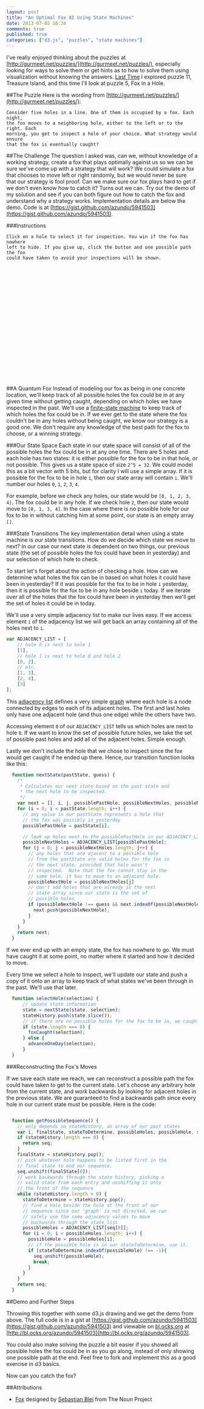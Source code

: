 ```yaml
---
layout: post
title: "An Optimal Fox AI Using State Machines"
date: 2013-07-05 16:34
comments: true
published: true
categories: ["d3.js", "puzzles", "state machines"]
---
```


<style>
    .fox-hole.selected {
        fill: white;
        stroke: black;
    }
    #fox {
        width: 600px;
        overflow: auto;
        min-height: 300px;
    }
</style>


I've really enjoyed thinking about the puzzles at
[http://gurmeet.net/puzzles/](http://gurmeet.net/puzzles/), especially
looking for ways to solve them or get hints as to how to solve them using
visualization without knowing the answers.
[Last Time](http://azundo.github.io/blog/using-d3-dot-js-to-brute-force-the-pirate-puzzle/)
I explored puzzle 11, Treasure Island, and this time I'll look at puzzle 5, Fox
in a Hole.

##The Puzzle
Here is the wording from [http://gurmeet.net/puzzles/](http://gurmeet.net/puzzles/):

    Consider five holes in a line. One of them is occupied by a fox. Each night,
    the fox moves to a neighboring hole, either to the left or to the right. Each
    morning, you get to inspect a hole of your choice. What strategy would ensure
    that the fox is eventually caught?

##The Challenge
The question I asked was, can we, without knowledge of a working strategy,
create a fox that plays optimally against us so we can be sure we've come up
with a strategy that will work? We could simulate a fox that chooses to move
left or right randomly, but we would never be sure that our strategy is fool
proof. Can we make sure our fox plays hard to get if we don't even know how
to catch it? Turns out we can. Try out the demo of my solution and see if you
can both figure out how to catch the fox and understand why a strategy works.
Implementation details are below the demo. Code is at 
[https://gist.github.com/azundo/5941503](https://gist.github.com/azundo/5941503).


###Instructions

    Click on a hole to select it for inspection. You win if the fox has nowhere
    left to hide. If you give up, click the button and one possible path the fox
    could have taken to avoid your inspections will be shown.


<div id="fox"></div>


<script src="http://d3js.org/d3.v3.min.js" charset="utf-8"></script>
<script type="text/javascript">
(function(){
  var
    foxHoleR = 45,
    xOffset = foxHoleR*2 + 15,
    yOffset = foxHoleR/4 + 40,
    container = d3.select('#fox'),
    svg,
    currentDay,
    button,
    selector,

  /*
   * State machine functions
   *
   * In this example, a state is the set of possible holes that the fox could
   * be in on a given day after accounting for the farmer's strategy up to that
   * point.
   *
   * For example on the first day, after the farmer inspects a hole, it is
   * possible that the fox is in any of the other holes, so the state for the
   * first day would have four entries.
   *
   * We could represent our state space as a 5-bit bit vector, where a bit is
   * on if the fox could be in that hole, and off if the fox couldn't be in
   * that hole. I think this representation (an array of possible values) is a
   * bit easier to follow and less accessible bit manipulation.
   */

  ADJACENCY_LIST = [
    // hole 0 is next to hole 1
    [1],
    // hole 1 is next to hole 0 and hole 2
    [0, 2],
    // etc.
    [1, 3],
    [2, 4],
    [3]
    ],
  state,
  stateHistory;


  function nextState(pastState, guess) {
    /*
     * Calculates our next state based on the past state and the next hole to be inspected.
     */
    var next = [], i, j, possiblePastHole, possibleNextHoles, possibleNextHole;
    for (i = 0; i < pastState.length; i++) {
      // any value in our pastState represents a hole that the fox was possibly in yesterday
      possiblePastHole = pastState[i];

      // look up holes next to the possiblePastHole in our ADJACENCY_LIST
      possibleNextHoles = ADJACENCY_LIST[possiblePastHole];
      for (j = 0; j < possibleNextHoles.length; j++) {
        // any holes that are ajacent to a possible hole from the pastState
        // are valid holes for the fox in the next state, provided that hole wasn't inspected.
        // Note that the fox cannot stay in the same hole, it has to move to an adjacent hole.
        possibleNextHole = possibleNextHoles[j]
        // don't add holes that are already in the next state array since our
        // state is the set of possible holes
        if (possibleNextHole !== guess && next.indexOf(possibleNextHole) === -1) {
          next.push(possibleNextHole);
        }
      }
    }
    return next;
  }

  function getPossibleSequence() {
    // only depends on our stateHistory
    var i, finalState, stateToDetermine, possibleHoles, possibleHole, seq = [];
    if (stateHistory.length === 0) {
      return seq;
    }
    finalState = stateHistory.pop();
    // pick whatever hole happens to be listed first in the final state to end our sequence.
    seq.unshift(finalState[0]);
    // work backwards through the state history, picking a valid state from each 
    // entry and unshifting it onto the front of the sequence
    while (stateHistory.length > 0) {
      stateToDetermine = stateHistory.pop();
      // find a hole beside the hole at the front of our sequence
      // since our 'graph' is not directed, we can safely use
      // the same adjacency values to move backwards through
      // the state list
      possibleHoles = ADJACENCY_LIST[seq[0]];
      for (i = 0; i < possibleHoles.length; i++) {
        possibleHole = possibleHoles[i];
        // if the possible hole is in our stateToDetermine, use it.
        if (stateToDetermine.indexOf(possibleHole) !== -1){
          seq.unshift(possibleHole);
          break;
        }
      }
    }
    return seq;
  }

  /*
   * End of State Machine Functions
   */

  function selectHole(selection) {
      // update state information
      state = nextState(state, selection);
      stateHistory.push(state.slice());
      // if there are no possible holes for the fox to be in, we caught him!
      if (state.length === 0) {
        foxCaught(selection);
      } else {
        advanceOneDay(selection);
      }
  }

  function foxCaught(selection) {
    alert("You got him!");
    // remove the selector
    selector.remove();

    // our last state was where we caught the fox, so remove the empty state
    // and push on a state containing the selection that caught the fox.
    stateHistory.pop();
    stateHistory.push([selection]);

    // draw the current selection
    drawHoles(currentDay, currentDay, selection);

    // draw all foxes in
    drawFoxes();

    // reset the button
    button
      .text('Try Again')
      .on('click', init);
  }

  function advanceOneDay(selection) {

    // increase size of container div and/or svg canvas
    updateCanvasSizes();

    // move the selector down
    moveSelector();

    // draw in row with our selection
    drawHoles(currentDay, currentDay, selection);

    // fill in 'missed' label
    labelMissed(currentDay, selection);

    // increase our day counter
    currentDay += 1;

  }

  init();

  function init() {
    state = [0, 1, 2, 3, 4];
    stateHistory = [];
    container.html('');
    svg = container.append('svg')
      .attr('width', 600)
      .attr('height', 2*yOffset);
    currentDay = 0;
    button = container.append('button')
      .text('I give up. Show me the fox!')
      .on('click', giveUp);
    selector = drawHoles('selector', 0);
    selector.selectAll('.fox-hole')
      .on('mouseover', function() {
        d3.select(this).classed('selected', true);
      })
      .on('mouseout', function() {
        d3.select(this).classed('selected', false);
      })
      .on('click', function() {
        // pull the hole number from the id. XXX pretty hacky
        var selection = parseInt(d3.select(this).attr('id').split('-').pop());
        selectHole(selection);
      });
  };


  function giveUp() {
    selector.remove();
    // case where the user didn't make any guesses, put the fox in the first hole
    if (stateHistory.length === 0) {
      drawHoles(currentDay, currentDay);
      drawFox(currentDay, 0);
    }
    else {
      drawFoxes();
    }
    button
      .text('Try Again')
      .on('click', init);
  }

  /*
   * D3 Drawing functions
   */

  function drawHoles(idSuffix, row, selected) {
    var i, hole, holes = svg.append('g')
    .attr('id', 'fox-holes-' + idSuffix)
      .attr('transform', 'translate(0,' + ((row+1) * yOffset) + ')');
    holes.append('text')
      .text('Day ' + (row + 1))
      .attr('y', yOffset / 4);
    for (i = 0; i < 5; i++) {
      hole = holes.append('ellipse')
        .attr('id', 'fox-hole-' + idSuffix + '-' + i)
        .attr('rx', foxHoleR)
        .attr('ry', foxHoleR / 4)
        .attr('cx', i * xOffset + xOffset)
        .attr('cy', foxHoleR / 4 )
        .classed('fox-hole', true);
      if (i === selected) {
        hole.classed('selected', true)
      }
    }
    return holes;
  }

  function drawFoxes() {
    var seq = getPossibleSequence(), i;
    for (i=0; i < seq.length; i++) {
      drawFox(i, seq[i]);
    }
  }

  function drawFox(row, hole) {
    d3.select("#fox-holes-" + row)
      .append('image')
      .attr('xlink:href', '../../images/fox_white.svg')
      .attr('width', foxHoleR)
      .attr('height', foxHoleR)
      .attr('x', (hole+1) * xOffset - foxHoleR / 2 )
      .attr('y', -1 * foxHoleR / 2 );
  }

  function updateCanvasSizes() {
    // increase size of svg canvas if need be
    if (svg.attr('height') < (currentDay + 3) * yOffset) {
      svg.attr('height', (currentDay + 3) * yOffset);
    }
    // add to container's height if it's too small
    // to facilitate scrolling
    var containerHeight = parseInt(container.style('min-height'));
    if (containerHeight < (currentDay + 3) * yOffset) {
      container.style('min-height', (containerHeight + yOffset*5) + 'px');
    }
  }

  function moveSelector() {
    selector
      .transition()
        .attr('transform', 'translate(0,' + (currentDay+2) * yOffset + ')');
    selector.select('text')
      .text('Day ' + (currentDay+2));
    // mouseout doesn't fire when using transform to move the selector until the mouse
    // is moved again, so manually de-select the hole
    selector.select('.fox-hole.selected')
      .classed('selected', false);
  }

  function labelMissed(row, selection) {
    d3.select("#fox-holes-" + row)
      .append('text')
      .text('Missed!')
      .attr('x', (selection+1) * xOffset - foxHoleR / 2 )
      .attr('y', foxHoleR / 3);
  }

})();
</script>

##A Quantum Fox
Instead of modeling our fox as being in one concrete location, we'll keep track
of all possible holes the fox could be in at any given time without getting
caught, depending on which holes we have inspected in the past. We'll use a
[finite-state machine](https://en.wikipedia.org/wiki/Finite-state_machine) to
keep track of which holes the fox could be in. If we ever get to the state
where the fox couldn't be in any holes without being caught, we know our
strategy is a good one. We don't require any knowledge of the best path for
the fox to choose, or a winning strategy.

###Our State Space
Each state in our state space will consist of all of the possible holes the fox
could be in at any one time. There are 5 holes and each hole has two states: it
is either possible for the fox to be in that hole, or not possible. This gives
us a state space of size `2^5 = 32`. We could model this as a bit vector with 5
bits, but for clarity I will use a simple array. If it is possible for the fox
to be in hole `i`, then our state array will contain `i`. We'll number our
holes `0`, `1`, `2`, `3`, `4`.

For example, before we check any holes, our state would be `[0, 1, 2, 3, 4]`.
The fox could be in any hole. If we check hole `2`, then our state would move
to `[0, 1, 3, 4]`. In the case where there is no possible hole for our fox to
be in without catching him at some point, our state is an empty array `[]`.

###State Transitions
The key implementation detail when using a state machine is our state
transitions. How do we decide which state we move to next? In our case our next
state is dependent on two things, our previous state (the set of possible holes
the fox could have been in yesterday) and our selection of which hole to check.

To start let's forget about the action of checking a hole. How can we determine
what holes the fox can be in based on what holes it could have been in
yesterday? If it was possible for the fox to be in hole `i` yesterday, then it
is possible for the fox to be in any hole beside `i` today. If we iterate over
all of the holes that the fox could have been in yesterday then we'll get the
set of holes it could be in today.

We'll use a very simple adjacency list to make our lives easy. If we access
element `i` of the adjacency list we will get back an array containing all of
the holes next to `i`.



```javascript
var ADJACENCY_LIST = [
    // hole 0 is next to hole 1
    [1],
    // hole 1 is next to hole 0 and hole 2
    [0, 2],
    // etc.
    [1, 3],
    [2, 4],
    [3]
];
```

This [adjacency list](http://en.wikipedia.org/wiki/Adjacency_list) defines a
very simple [graph](https://en.wikipedia.org/wiki/Graph_(mathematics)) where
each hole is a node connected by edges to each of its adjacent holes. The first
and last holes only have one adjacent hole (and thus one edge) while the others
have two.

Accessing element `0` of our `ADJACENCY_LIST` tells us which holes are next
to hole `0`. If we want to know the set of possible future holes, we take the
set of possible past holes and add all of the adjacent holes. Simple enough.

Lastly we don't include the hole that we chose to inspect since the fox would
get caught if he ended up there. Hence, our transition function looks like this:

```javascript
  function nextState(pastState, guess) {
    /*
     * Calculates our next state based on the past state and
     * the next hole to be inspected.
     */
    var next = [], i, j, possiblePastHole, possibleNextHoles, possibleNextHole;
    for (i = 0; i < pastState.length; i++) {
      // any value in our pastState represents a hole that
      // the fox was possibly in yesterday
      possiblePastHole = pastState[i];

      // look up holes next to the possiblePastHole in our ADJACENCY_LIST
      possibleNextHoles = ADJACENCY_LIST[possiblePastHole];
      for (j = 0; j < possibleNextHoles.length; j++) {
        // any holes that are ajacent to a possible hole
        // from the pastState are valid holes for the fox in
        // the next state, provided that hole wasn't
        // inspected.  Note that the fox cannot stay in the
        // same hole, it has to move to an adjacent hole.
        possibleNextHole = possibleNextHoles[j]
        // don't add holes that are already in the next
        // state array since our state is the set of
        // possible holes
        if (possibleNextHole !== guess && next.indexOf(possibleNextHole) === -1) {
          next.push(possibleNextHole);
        }
      }
    }
    return next;
  }
```

If we ever end up with an empty state, the fox has nowhere to go. We must have
caught it at some point, no matter where it started and how it decided to move.

Every time we select a hole to inspect, we'll update our state and push a copy
of it onto an array to keep track of what states we've been through in the
past. We'll use that later.

```javascript
  function selectHole(selection) {
      // update state information
      state = nextState(state, selection);
      stateHistory.push(state.slice());
      // if there are no possible holes for the fox to be in, we caught him!
      if (state.length === 0) {
        foxCaught(selection);
      } else {
        advanceOneDay(selection);
      }
  }
```

###Reconstructing the Fox's Moves

If we save each state we reach, we can reconstruct a possible path the fox
could have taken to get to the current state. Let's choose any arbitrary hole
from the current state, and work backwards by looking for adjacent holes in the
previous state. We are guaranteed to find a backwards path since every hole in
our current state must be possible. Here is the code:

```javascript

  function getPossibleSequence() {
    // only depends on stateHistory, an array of our past states
    var i, finalState, stateToDetermine, possibleHoles, possibleHole, seq = [];
    if (stateHistory.length === 0) {
      return seq;
    }
    finalState = stateHistory.pop();
    // pick whatever hole happens to be listed first in the
    // final state to end our sequence.
    seq.unshift(finalState[0]);
    // work backwards through the state history, picking a
    // valid state from each entry and unshifting it onto
    // the front of the sequence
    while (stateHistory.length > 0) {
      stateToDetermine = stateHistory.pop();
      // find a hole beside the hole at the front of our
      // sequence since our 'graph' is not directed, we can
      // safely use the same adjacency values to move
      // backwards through the state list
      possibleHoles = ADJACENCY_LIST[seq[0]];
      for (i = 0; i < possibleHoles.length; i++) {
        possibleHole = possibleHoles[i];
        // if the possible hole is in our stateToDetermine, use it.
        if (stateToDetermine.indexOf(possibleHole) !== -1){
          seq.unshift(possibleHole);
          break;
        }
      }
    }
    return seq;
  }
```

##Demo and Further Steps

Throwing this together with some d3.js drawing and we get the demo from above.
The full code is in a gist at
[https://gist.github.com/azundo/5941503](https://gist.github.com/azundo/5941503)
and viewable on [bl.ocks.org](http://bl.ocks.org) at
[http://bl.ocks.org/azundo/5941503](http://bl.ocks.org/azundo/5941503).

You could also make solving the puzzle a bit easier if you showed all possible
holes the fox could be in as you go along, instead of only showing one possible
path at the end. Feel free to fork and implement this as a good exercise in d3
basics.

Now can you catch the fox?

##Attributions
* <a href="http://thenounproject.com/noun/fox/#icon-No4144" target="_blank">Fox</a> designed by <a href="http://thenounproject.com/ceqq" target="_blank">Sebastian Blei</a> from The Noun Project

